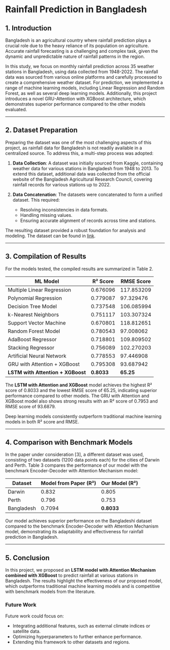 # Rainfall Prediction in Bangladesh

## 1. Introduction
Bangladesh is an agricultural country where rainfall prediction plays a crucial role due to the heavy reliance of its population on agriculture. Accurate rainfall forecasting is a challenging and complex task, given the dynamic and unpredictable nature of rainfall patterns in the region.

In this study, we focus on monthly rainfall prediction across 35 weather stations in Bangladesh, using data collected from 1948-2022. The rainfall data was sourced from various online platforms and carefully processed to create a comprehensive weather dataset. For prediction, we implemented a range of machine learning models, including Linear Regression and Random Forest, as well as several deep learning models. Additionally, this project introduces a novel GRU-Attention with XGBoost architecture, which demonstrates superior performance compared to the other models evaluated.

---

## 2. Dataset Preparation
Preparing the dataset was one of the most challenging aspects of this project, as rainfall data for Bangladesh is not readily available in a centralized source. To address this, a multi-step process was adopted:

1. **Data Collection**: A dataset was initially sourced from Kaggle, containing weather data for various stations in Bangladesh from 1948 to 2013. To extend this dataset, additional data was collected from the official website of the Bangladesh Agricultural Research Council, covering rainfall records for various stations up to 2022.

2. **Data Concatenation**: The datasets were concatenated to form a unified dataset. This required:
   - Resolving inconsistencies in data formats.
   - Handling missing values.
   - Ensuring accurate alignment of records across time and stations.

The resulting dataset provided a robust foundation for analysis and modeling. The dataset can be found in [link](https://github.com/Tanveer2719/Rainfall-Prediction-in-Bangladesh/blob/main/Rainfall%20Prediction%20in%20Bangladesh/Project_Codes/weatherdata%20(1).csv).

---

## 3. Compilation of Results
For the models tested, the compiled results are summarized in Table 2.

| ML Model                   | R² Score  | RMSE Score  |
|----------------------------|------------|-------------|
| Multiple Linear Regression | 0.676096   | 117.853209  |
| Polynomial Regression      | 0.779087   | 97.329476   |
| Decision Tree Model        | 0.737548   | 106.085994  |
| k-Nearest Neighbors        | 0.751117   | 103.307324  |
| Support Vector Machine     | 0.670801   | 118.812651  |
| Random Forest Model        | 0.780543   | 97.008062   |
| AdaBoost Regressor         | 0.718801   | 109.809502  |
| Stacking Regressor         | 0.756089   | 102.270203  |
| Artificial Neural Network  | 0.778553   | 97.446908   |
| GRU with Attention + XGBoost | 0.795308 | 93.687942   |
| **LSTM with Attention + XGBoost** | **0.8033**  | **65.25**    |

The **LSTM with Attention and XGBoost** model achieves the highest R² score of 0.8033 and the lowest RMSE score of 65.25, indicating superior performance compared to other models. The GRU with Attention and XGBoost model also shows strong results with an R² score of 0.7953 and RMSE score of 93.6879.

Deep learning models consistently outperform traditional machine learning models in both R² score and RMSE.

---

## 4. Comparison with Benchmark Models
In the paper under consideration [3], a different dataset was used, consisting of two datasets (1200 data points each) for the cities of Darwin and Perth. Table 3 compares the performance of our model with the benchmark Encoder-Decoder with Attention Mechanism model:

| Dataset       | Model from Paper (R²) | Our Model (R²) |
|---------------|------------------------|----------------|
| Darwin        | 0.832                  | 0.805          |
| Perth         | 0.796                  | 0.753          |
| Bangladesh    | 0.7094                 | **0.8033**     |

Our model achieves superior performance on the Bangladeshi dataset compared to the benchmark Encoder-Decoder with Attention Mechanism model, demonstrating its adaptability and effectiveness for rainfall prediction in Bangladesh.

---

## 5. Conclusion
In this project, we proposed an **LSTM model with Attention Mechanism combined with XGBoost** to predict rainfall at various stations in Bangladesh. The results highlight the effectiveness of our proposed model, which outperforms traditional machine learning models and is competitive with benchmark models from the literature.

### Future Work
Future work could focus on:
- Integrating additional features, such as external climate indices or satellite data.
- Optimizing hyperparameters to further enhance performance.
- Extending this framework to other datasets and regions.

